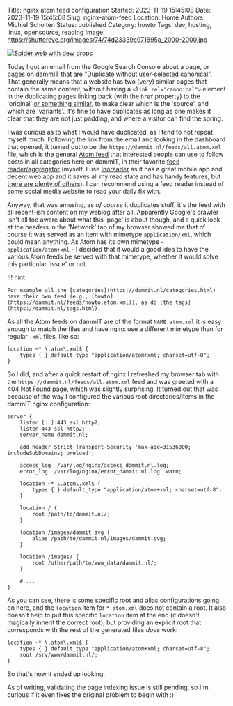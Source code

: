 Title: nginx atom feed configuration
Started: 2023-11-19 15:45:08
Date: 2023-11-19 15:45:08
Slug: nginx-atom-feed
Location:  Home
Authors: Michiel Scholten
Status: published
Category: howto
Tags: dev, hosting, linux, opensource, reading
Image: https://shuttereye.org/images/74/74d23339c971695a_2000-2000.jpg

[![Spider web with dew drops](https://shuttereye.org/images/74/74d23339c971695a_2000-2000.jpg)](https://shuttereye.org/nature/morning_stroll/IMG_3249.jpg/view/)

Today I got an email from the Google Search Console about a page, or pages on dammIT that are "Duplicate without user-selected canonical". That generally means that a website has two (very) similar pages that contain the same content, without having a `<link rel="canonical">` element in the duplicating pages linking back (with the `href` property) to the 'original' [or something similar](https://developers.google.com/search/docs/crawling-indexing/consolidate-duplicate-urls), to make clear which is the 'source', and which are 'variants'. It's fine to have duplicates as long as one makes it clear that they are not just padding, and where a visitor can find the spring.

I was curious as to what I would have duplicated, as I tend to not repeat myself much. Following the link from the email and looking in the dashboard that opened, it turned out to be the `https://dammit.nl/feeds/all.atom.xml` file, which is the general [Atom feed](https://en.wikipedia.org/wiki/Atom_(web_standard)) that interested people can use to follow posts in all categories here on dammIT, in their favorite [feed reader/aggregator](https://en.wikipedia.org/wiki/News_aggregator) (myself, I use [Inoreader](https://www.inoreader.com/) as it has a great mobile app and decent web app and it saves all my read state and has handy features, but [there are plenty of others](https://en.wikipedia.org/wiki/Comparison_of_feed_aggregators)). I can recommend using a feed reader instead of some social media website to read your daily fix with.

Anyway, that was amusing, as _of course_ it duplicates stuff, it's the feed with all recent-ish content on my weblog after all. Apparently Google's crawler isn't all too aware about what this 'page' is about though, and a quick look at the headers in the 'Network' tab of my browser showed me that of course it was served as an item with mimetype `application/xml`, which could mean anything. As Atom has its own mimetype - `application/atom+xml` - I decided that it would a good idea to have the various Atom feeds be served with that mimetype, whether it would solve this particular 'issue' or not.

!!! hint

    For example all the [categories](https://dammit.nl/categories.html) have their own feed (e.g., [howto](https://dammit.nl/feeds/howto.atom.xml)), as do [the tags](https://dammit.nl/tags.html).

As all the Atom feeds on dammIT are of the format `NAME.atom.xml` it is easy enough to match the files and have nginx use a different mimetype than for regular `.xml` files, like so:

```
location ~* \.atom\.xml$ {
    types { } default_type "application/atom+xml; charset=utf-8";
}
```

So I did, and after a quick restart of nginx I refreshed my browser tab with the `https://dammit.nl/feeds/all.atom.xml` feed and was greeted with a 404 Not Found page, which was slightly surprising. It turned out that was because of the way I configured the various root directories/items in the dammIT nginx configuration:

```
server {
    listen [::]:443 ssl http2;
    listen 443 ssl http2;
    server_name dammit.nl;

    add_header Strict-Transport-Security 'max-age=31536000; includeSubDomains; preload';

    access_log  /var/log/nginx/access_dammit.nl.log;
    error_log  /var/log/nginx/error_dammit.nl.log  warn;

    location ~* \.atom\.xml$ {
        types { } default_type "application/atom+xml; charset=utf-8";
    }

    location / {
        root /path/to/dammit.nl/;
    }

    location /images/dammit.svg {
        alias /path/to/dammit.nl/images/dammit.svg;
    }

    location /images/ {
        root /other/path/to/www_data/dammit.nl/;
    }

    # ...
}
```

As you can see, there is some specific root and alias configurations going on here, and the `location` item for `*.atom.xml` does not contain a root. It also doesn't help to put this specific `location` item at the end (it doesn't magically inherit the correct root), but providing an explicit root that corresponds with the rest of the generated files *does* work:


```
location ~* \.atom\.xml$ {
    types { } default_type "application/atom+xml; charset=utf-8";
    root /srv/www/dammit.nl/;
}
```

So that's how it ended up looking.

As of writing, validating the page indexing issue is still pending, so I'm curious if it even fixes the original problem to begin with :)
